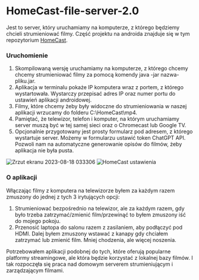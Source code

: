 # HomeCast-file-server-2.0
Jest to server, który uruchamiamy na komputerze, z którego będziemy chcieli strumieniować filmy.
Część projektu na androida znajduje się w tym repozytorium [HomeCast](https://github.com/Athulu/HomeCast).


### Uruchomienie
1. Skompilowaną wersję uruchamiamy na komputerze, z którego chcemy chcemy strumieniować filmy za pomocą komendy java -jar nazwa-pliku.jar.
2. Aplikacja w terminalu pokaże IP komputera wraz z portem, z którego wystartowała. Wystarczy przepisać adres IP oraz numer portu do ustawień aplikacji androidowej.
3. Filmy, które chcemy żeby były widoczne do strumieniowania w naszej aplikacji wrzucamy do folderu C:\HomeCast\mp4.
4. Pamiętać, że telewizor, telefon i komputer, na którym uruchamiamy server muszą być w tej samej sieci oraz o Chromecast lub Google TV.
5. Opcjonalnie przygotowany jest prosty formularz pod adresem, z którego wystartuje server. Możemy w formularzu ustawić token ChatGPT API. Pozwoli nam na automatyczne generowanie opisów do filmów, żeby aplikacja nie była pusta.

![Zrzut ekranu 2023-08-18 033306](https://github.com/Athulu/HomeCast-file-server-2.0/assets/56313840/44f99fd2-968b-4240-8dd8-dbdcba6a08c4)
![HomeCast ustawienia](https://github.com/Athulu/HomeCast-file-server-2.0/assets/56313840/e89afbe1-2cbd-420f-80e8-f234af0f7390)

### O aplikacji
Włączając filmy z komputera na telewizorze byłem za każdym razem zmuszony do jednej z tych 3 irytujących opcji:
1. Strumieniować bezpośrednio na telewizor, ale za każdym razem, gdy było trzeba zatrzymać/zmienić film/przewinąć to byłem zmuszony iść do mojego pokoju.
2. Przenosić laptopa do salonu razem z zasilaniem, aby podłączyć pod HDMI. Dalej byłem zmuszony wstawać z kanapy gdy chciałem zatrzymać lub zmienić film. Mniej chodzenia, ale więcej noszenia.

Potrzebowałem aplikacji podobnej do tych, które oferują popularne platformy streamingowe, ale która będzie korzystać z lokalnej bazy filmów.
I tak rozpoczęła się praca nad domowym serverem strumieniującym i zarządzającym filmami.
